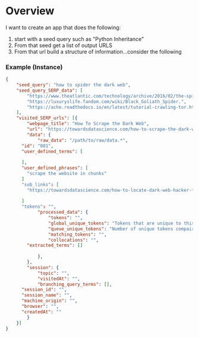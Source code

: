 # Overview


I want to create an app that does the following:

1. start with a seed query such as "Python Inheritance"
2. From that seed get a list of output URLS
3. From that url build a structure of information...consider the following



### Example (Instance)

```JSON
{
	"seed_query": "how to spider the dark web",
	"seed_query_SERP_data": [
		"https://www.theatlantic.com/technology/archive/2016/02/the-spider-that-crawls-the-dark-web-looking-for-stolen-data/470220/",
		"https://luxuryslife.fandom.com/wiki/Black_Goliath_Spider.",
		"https://ache.readthedocs.io/en/latest/tutorial-crawling-tor.html"
	],
	"visited_SERP_urls": [{
		"webpage_title": "How To Scrape the Dark Web",
		"url": "https://towardsdatascience.com/how-to-scrape-the-dark-web-53145add7033",
		"data": {
			"raw_data": "/path/to/raw/data.*",
      "id": "001",
      "user_defined_terms": [
        
      ],
      "user_defined_phrases": [
        "scrape the website in chunks"
      ]
      "sub_links": [
        "https://towardsdatascience.com/how-to-locate-dark-web-hacker-forums-for-security-research-e87b53f18508",
        
      ]
      "tokens": "",
			"processed_data": {
			  	"tokens": "",
				"global_unique_tokens": "Tokens that are unique to this raw file",
				"queue_unique_tokens": "Number of unique tokens compaired against n files",
				"matching_tokens": "",
				"collocations": "",
        "extracted_terms": []
        
			},
		},
		"session": {
			"topic": "",
			"visitedAt": "",
			"branching_query_terms": [],
      "session_id": "",
      "session_name": "",
      "machine_origin": "",
      "browser": "",
      "createdAt": ""
		}
	}]
}
```